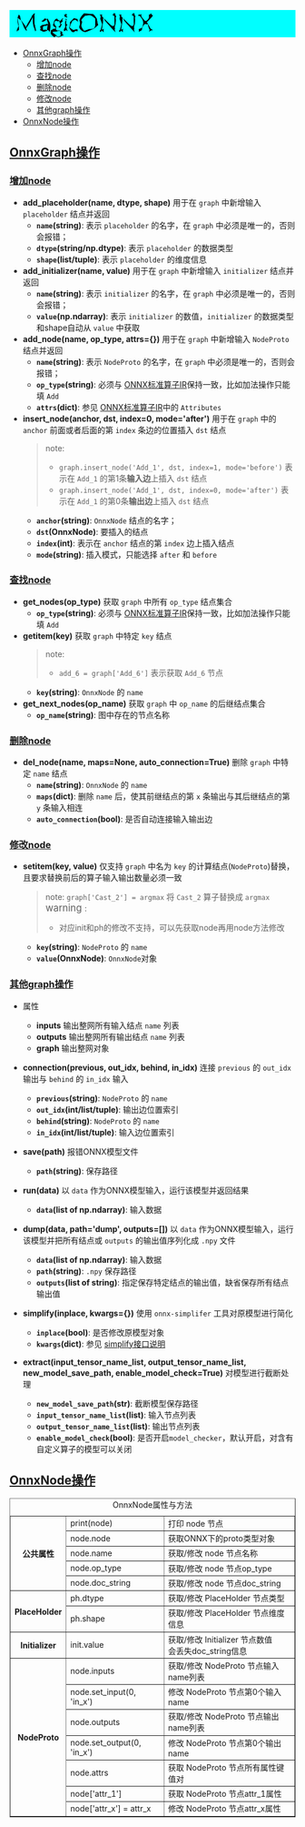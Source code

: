 ![logo](../image/logo.png)
- [OnnxGraph操作](#onnxgraph操作)
  - [增加node](#增加node)
  - [查找node](#查找node)
  - [删除node](#删除node)
  - [修改node](#修改node)
  - [其他graph操作](#其他graph操作)
- [OnnxNode操作](#onnxnode操作)

## [OnnxGraph操作](#OnnxGraph操作)

### [增加node](#增加node)
- **add_placeholder(name, dtype, shape)**
  用于在 `graph` 中新增输入 `placeholder` 结点并返回
  - **`name`(string)**: 表示 `placeholder` 的名字，在 `graph` 中必须是唯一的，否则会报错；
  - **`dtype`(string/np.dtype)**: 表示 `placeholder` 的数据类型
  - **`shape`(list/tuple)**: 表示 `placeholder` 的维度信息
- **add_initializer(name, value)**
  用于在 `graph` 中新增输入 `initializer` 结点并返回
  - **`name`(string)**: 表示 `initializer` 的名字，在 `graph` 中必须是唯一的，否则会报错；
  - **`value`(np.ndarray)**: 表示 `initializer` 的数值，`initializer` 的数据类型和shape自动从 `value` 中获取
- **add_node(name, op_type, attrs={})**
  用于在 `graph` 中新增输入 `NodeProto` 结点并返回
  - **`name`(string)**: 表示 `NodeProto` 的名字，在 `graph` 中必须是唯一的，否则会报错；
  - **`op_type`(string)**: 必须与 [ONNX标准算子IR](https://github.com/onnx/onnx/blob/master/docs/Operators.md)保持一致，比如加法操作只能填 `Add`
  - **`attrs`(dict)**: 参见 [ONNX标准算子IR](https://github.com/onnx/onnx/blob/master/docs/Operators.md)中的 `Attributes`
- **insert_node(anchor, dst, index=0, mode='after')**
  用于在 `graph` 中的 `anchor` 前面或者后面的第 `index` 条边的位置插入 `dst` 结点
  > note:
  > - `graph.insert_node('Add_1', dst, index=1, mode='before')` 表示在 `Add_1` 的第1条**输入边**上插入 `dst` 结点
  > - `graph.insert_node('Add_1', dst, index=0, mode='after')` 表示在 `Add_1` 的第0条**输出边**上插入 `dst` 结点
  - **`anchor`(string)**: `OnnxNode` 结点的名字；
  - **`dst`(OnnxNode)**: 要插入的结点
  - **`index`(int)**: 表示在 `anchor` 结点的第 `index` 边上插入结点
  - **`mode`(string)**: 插入模式，只能选择 `after` 和 `before`

### [查找node](#查找node)
- **get_nodes(op_type)**
  获取 `graph` 中所有 `op_type` 结点集合
  - **`op_type`(string)**: 必须与 [ONNX标准算子IR](https://github.com/onnx/onnx/blob/master/docs/Operators.md)保持一致，比如加法操作只能填 `Add`
- **__getitem__(key)**
  获取 `graph` 中特定 `key` 结点
  > note:
  > - `add_6 = graph['Add_6']` 表示获取 `Add_6` 节点
  - **`key`(string)**: `OnnxNode` 的 `name`
- **get_next_nodes(op_name)**
  获取 `graph` 中 `op_name` 的后继结点集合
  - **`op_name`(string)**: 图中存在的节点名称

### [删除node](#删除node)
- **del_node(name, maps=None, auto_connection=True)**
  删除 `graph` 中特定 `name` 结点
  - **`name`(string)**: `OnnxNode` 的 `name`
  - **`maps`(dict)**: 删除 `name` 后，使其前继结点的第 `x` 条输出与其后继结点的第 `y` 条输入相连
  - **`auto_connection`(bool)**: 是否自动连接输入输出边

### [修改node](#修改node)
- **__setitem__(key, value)**
  仅支持 `graph` 中名为 `key` 的计算结点(`NodeProto`)替换，且要求替换前后的算子输入输出数量必须一致
  > note:
  > `graph['Cast_2'] = argmax` 将 `Cast_2` 算子替换成 `argmax`
  > <big> warning </big>:
  > - 对应init和ph的修改不支持，可以先获取node再用node方法修改
  - **`key`(string)**: `NodeProto` 的 `name`
  - **`value`(OnnxNode)**: `OnnxNode`对象

### [其他graph操作](#其他graph操作)
- 属性
  - **inputs**
    输出整网所有输入结点 `name` 列表
  - **outputs**
    输出整网所有输出结点 `name` 列表
  - **graph**
    输出整网对象

- **connection(previous, out_idx, behind, in_idx)**
  连接 `previous` 的 `out_idx` 输出与 `behind` 的 `in_idx` 输入
  - **`previous`(string)**: `NodeProto` 的 `name`
  - **`out_idx`(int/list/tuple)**: 输出边位置索引
  - **`behind`(string)**: `NodeProto` 的 `name`
  - **`in_idx`(int/list/tuple)**: 输入边位置索引

- **save(path)**
  报错ONNX模型文件
  - **`path`(string)**: 保存路径

- **run(data)**
  以 `data` 作为ONNX模型输入，运行该模型并返回结果
  - **`data`(list of np.ndarray)**: 输入数据

- **dump(data, path='dump', outputs=[])**
  以 `data` 作为ONNX模型输入，运行该模型并把所有结点或 `outputs` 的输出值序列化成 `.npy` 文件
  - **`data`(list of np.ndarray)**: 输入数据
  - **`path`(string)**: `.npy` 保存路径
  - **`outputs`(list of string)**: 指定保存特定结点的输出值，缺省保存所有结点输出值

- **simplify(inplace, kwargs={})**
  使用 `onnx-simplifer` 工具对原模型进行简化
  - **`inplace`(bool)**: 是否修改原模型对象
  - **`kwargs`(dict)**: 参见 [simplify接口说明](https://github.com/daquexian/onnx-simplifier/blob/master/onnxsim/onnx_simplifier.py#L408)

- **extract(input_tensor_name_list, output_tensor_name_list, new_model_save_path, enable_model_check=True)**
  对模型进行截断处理
  - **`new_model_save_path`(str)**: 截断模型保存路径
  - **`input_tensor_name_list`(list)**: 输入节点列表
  - **`output_tensor_name_list`(list)**: 输出节点列表
  - **`enable_model_check`(bool)**: 是否开启`model_checker`，默认开启，对含有自定义算子的模型可以关闭

## [OnnxNode操作](#OnnxNode操作)

<table border="1">
<caption>OnnxNode属性与方法</caption>
<tr>
  <th rowspan="5">公共属性</th>
  <td>print(node)</td>
  <td>打印 node 节点</td>
</tr>
<tr>
  <td>node.node</td>
  <td>获取ONNX下的proto类型对象</td>
</tr>
<tr>
  <td>node.name</td>
  <td>获取/修改 node 节点名称</td>
</tr>
<tr>
  <td>node.op_type</td>
  <td>获取/修改 node 节点op_type</td>
</tr>
<tr>
  <td>node.doc_string</td>
  <td>获取/修改 node 节点doc_string</td>
</tr>
<tr>
  <th rowspan="2">PlaceHolder</th>
  <td>ph.dtype</td>
  <td>获取/修改 PlaceHolder 节点类型</td>
</tr>
<tr>
  <td>ph.shape</td>
  <td>获取/修改 PlaceHolder 节点维度信息</td>
</tr>
<tr>
  <th rowspan="1">Initializer</th>
  <td>init.value</td>
  <td>获取/修改 Initializer 节点数值<br>会丢失doc_string信息</td>
</tr>
<tr>
  <th rowspan="7">NodeProto</th>
  <td>node.inputs</td>
  <td>获取/修改 NodeProto 节点输入name列表</td>
</tr>
<tr>
  <td>node.set_input(0, 'in_x')</td>
  <td>修改 NodeProto 节点第0个输入name</td>
</tr>
<tr>
  <td>node.outputs</td>
  <td>获取/修改 NodeProto 节点输出name列表</td>
</tr>
<tr>
  <td>node.set_output(0, 'in_x')</td>
  <td>修改 NodeProto 节点第0个输出name</td>
</tr>
<tr>
  <td>node.attrs</td>
  <td>获取 NodeProto 节点所有属性键值对</td>
</tr>
<tr>
  <td>node['attr_1']</td>
  <td>获取 NodeProto 节点attr_1属性</td>
</tr>
<tr>
  <td>node['attr_x'] = attr_x</td>
  <td>修改 NodeProto 节点attr_x属性</td>
</tr>
</table>
